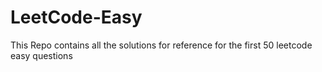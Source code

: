 # LeetCode-Easy
This Repo contains all the solutions for reference for the first 50 leetcode easy questions
